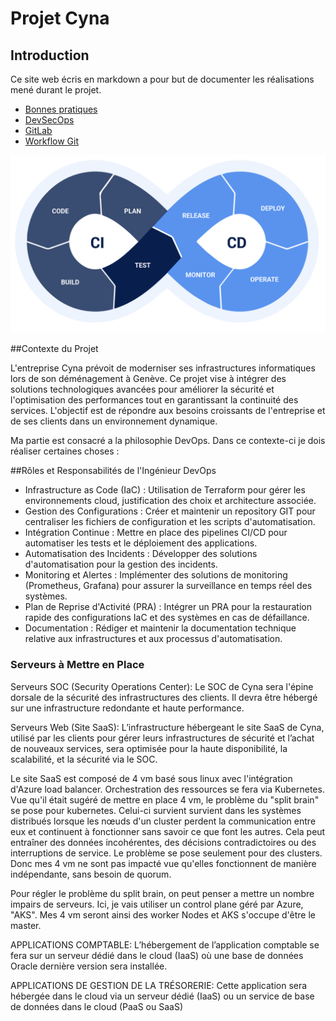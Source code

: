 # Projet Cyna

## Introduction

Ce site web écris en markdown a pour but de documenter les réalisations mené durant le projet. 

- [Bonnes pratiques](about.md)
- [DevSecOps](devsecops.md)
- [GitLab](gitlab.md)
- [Workflow Git](workflowgit.md)

![signe devops](images/dev-ops.png)


##Contexte du Projet

L'entreprise Cyna prévoit de moderniser ses infrastructures informatiques lors de son déménagement à Genève. Ce projet vise à intégrer des solutions technologiques avancées pour améliorer la sécurité et l'optimisation des performances tout en garantissant la continuité des services. L'objectif est de répondre aux besoins croissants de l'entreprise et de ses clients dans un environnement dynamique.

Ma partie est consacré a la philosophie DevOps. Dans ce contexte-ci je dois réaliser certaines choses :

##Rôles et Responsabilités de l'Ingénieur DevOps 

- Infrastructure as Code (IaC) : Utilisation de Terraform pour gérer les environnements cloud, justification des choix et architecture associée.
- Gestion des Configurations : Créer et maintenir un repository GIT pour centraliser les fichiers de configuration et les scripts d'automatisation.
- Intégration Continue : Mettre en place des pipelines CI/CD pour automatiser les tests et le déploiement des applications.
- Automatisation des Incidents : Développer des solutions d'automatisation pour la gestion des incidents.
- Monitoring et Alertes : Implémenter des solutions de monitoring (Prometheus, Grafana) pour assurer la surveillance en temps réel des systèmes. 
- Plan de Reprise d'Activité (PRA) : Intégrer un PRA pour la restauration rapide des configurations IaC et des systèmes en cas de défaillance.
- Documentation : Rédiger et maintenir la documentation technique relative aux infrastructures et aux processus d'automatisation. 

### Serveurs à Mettre en Place

Serveurs SOC (Security Operations Center): Le SOC de Cyna sera l'épine dorsale de la sécurité des infrastructures des clients. Il devra être hébergé
sur une infrastructure redondante et haute performance. 

Serveurs Web (Site SaaS): L’infrastructure hébergeant le site SaaS de Cyna, utilisé par les clients pour gérer leurs infrastructures
de sécurité et l’achat de nouveaux services, sera optimisée pour la haute disponibilité, la scalabilité, et
la sécurité via le SOC.

Le site SaaS est composé de 4 vm basé sous linux avec l'intégration d'Azure load balancer. Orchestration des ressources se fera via Kubernetes. 
Vue qu'il était sugéré de mettre en place 4 vm, le problème du "split brain" se pose pour kubernetes.
Celui-ci survient survient dans les systèmes distribués lorsque les nœuds d'un cluster perdent la communication entre eux et continuent à fonctionner sans savoir ce que font les autres.
Cela peut entraîner des données incohérentes, des décisions contradictoires ou des interruptions de service.
Le problème se pose seulement pour des clusters. Donc mes 4 vm ne sont pas impacté vue qu'elles fonctionnent de manière indépendante, sans besoin de quorum.


Pour régler le problème du split brain, on peut penser a mettre un nombre impairs de serveurs. Ici, je vais utiliser un control plane géré par Azure, "AKS". Mes 4 vm seront ainsi des worker Nodes et AKS s'occupe d'être le master.  


APPLICATIONS COMPTABLE: L’hébergement de l’application comptable se fera sur un serveur dédié dans le cloud (IaaS) où une base
de données Oracle dernière version sera installée.

APPLICATIONS DE GESTION DE LA TRÉSORERIE: Cette application sera hébergée dans le cloud via un serveur dédié (IaaS) ou un service de base de
données dans le cloud (PaaS ou SaaS)
